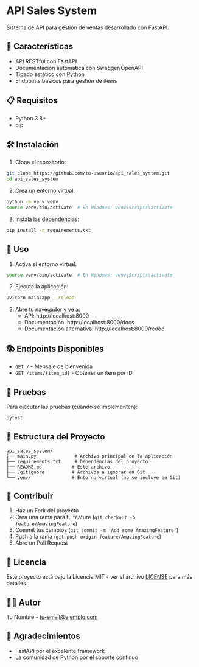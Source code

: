 # API Sales System

Sistema de API para gestión de ventas desarrollado con FastAPI.

## 🚀 Características

- API RESTful con FastAPI
- Documentación automática con Swagger/OpenAPI
- Tipado estático con Python
- Endpoints básicos para gestión de items

## 📋 Requisitos

- Python 3.8+
- pip

## 🛠️ Instalación

1. Clona el repositorio:
```bash
git clone https://github.com/tu-usuario/api_sales_system.git
cd api_sales_system
```

2. Crea un entorno virtual:
```bash
python -m venv venv
source venv/bin/activate  # En Windows: venv\Scripts\activate
```

3. Instala las dependencias:
```bash
pip install -r requirements.txt
```

## 🚀 Uso

1. Activa el entorno virtual:
```bash
source venv/bin/activate  # En Windows: venv\Scripts\activate
```

2. Ejecuta la aplicación:
```bash
uvicorn main:app --reload
```

3. Abre tu navegador y ve a:
   - API: http://localhost:8000
   - Documentación: http://localhost:8000/docs
   - Documentación alternativa: http://localhost:8000/redoc

## 📚 Endpoints Disponibles

- `GET /` - Mensaje de bienvenida
- `GET /items/{item_id}` - Obtener un item por ID

## 🧪 Pruebas

Para ejecutar las pruebas (cuando se implementen):
```bash
pytest
```

## 📝 Estructura del Proyecto

```
api_sales_system/
├── main.py              # Archivo principal de la aplicación
├── requirements.txt     # Dependencias del proyecto
├── README.md           # Este archivo
├── .gitignore          # Archivos a ignorar en Git
└── venv/               # Entorno virtual (no se incluye en Git)
```

## 🤝 Contribuir

1. Haz un Fork del proyecto
2. Crea una rama para tu feature (`git checkout -b feature/AmazingFeature`)
3. Commit tus cambios (`git commit -m 'Add some AmazingFeature'`)
4. Push a la rama (`git push origin feature/AmazingFeature`)
5. Abre un Pull Request

## 📄 Licencia

Este proyecto está bajo la Licencia MIT - ver el archivo [LICENSE](LICENSE) para más detalles.

## 👨‍💻 Autor

Tu Nombre - [tu-email@ejemplo.com](mailto:tu-email@ejemplo.com)

## 🙏 Agradecimientos

- FastAPI por el excelente framework
- La comunidad de Python por el soporte continuo